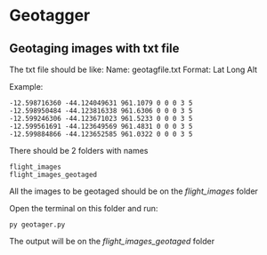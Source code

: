 # Geotagger

## Geotaging images with txt file

The txt file should be like:
Name: geotagfile.txt
Format:
Lat Long Alt

Example:
```
-12.598716360 -44.124049631 961.1079 0 0 0 3 5
-12.598950484 -44.123816338 961.6306 0 0 0 3 5
-12.599246306 -44.123671023 961.5233 0 0 0 3 5
-12.599561691 -44.123649569 961.4831 0 0 0 3 5
-12.599884866 -44.123652585 961.0322 0 0 0 3 5
```

There should be 2 folders with names
```
flight_images
flight_images_geotaged
```

All the images to be geotaged should be on the *flight_images* folder

Open the terminal on this folder and run:
```
py geotager.py
```

The output will be on the *flight_images_geotaged* folder